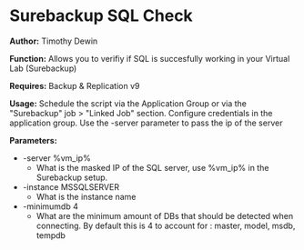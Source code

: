 # Surebackup SQL Check

**Author:** Timothy Dewin

**Function:** Allows you to verifiy if SQL is succesfully working in your Virtual Lab (Surebackup)

**Requires:** Backup & Replication v9

**Usage:** Schedule the script via the Application Group or via the "Surebackup" job > "Linked Job" section. Configure credentials in the application group. Use the -server parameter to pass the ip of the server

**Parameters:**

* -server %vm_ip%
	* What is the masked IP of the SQL server, use %vm_ip% in the Surebackup setup.
* -instance MSSQLSERVER
	* What is the instance name
* -minimumdb 4
	* What are the minimum amount of DBs that should be detected when connecting.  By default this is 4 to account for : master, model, msdb, tempdb